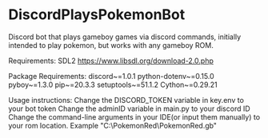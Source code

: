 # DiscordPlaysPokemonBot
Discord bot that plays gameboy games via discord commands, initially intended to play pokemon, but works with any gameboy ROM. 

Requirements:
SDL2
https://www.libsdl.org/download-2.0.php

Package Requirements:
discord~=1.0.1
python-dotenv~=0.15.0
pyboy~=1.3.0
pip~=20.3.3
setuptools~=51.1.2
Cython~=0.29.21

Usage instructions:
Change the DISCORD_TOKEN variable in key.env to your bot token
Change the adminID variable in main.py to your discord ID
Change the command-line arguments in your IDE(or input them manually) to your rom location. Example "C:\PokemonRed\PokemonRed.gb"
